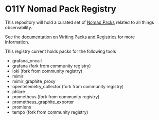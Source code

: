 # O11Y Nomad Pack Registry

This repository will hold a curated set of [Nomad Packs](https://github.com/hashicorp/nomad-pack) related to all things observability. 

See the [documentation on Writing Packs and Registries](https://github.com/hashicorp/nomad-pack/blob/main/docs/writing-packs.md) for more information.

This registry current holds packs for the following tools

* grafana_oncall
* grafana (fork from community registry)
* loki (fork from community registry)
* mimir
* mimir_graphite_proxy
* opentelemetry_collector (fork from community registry)
* phlare
* prometheus (fork from community registry)
* prometheus_graphite_exporter
* promlens
* tempo (fork from community registry)
